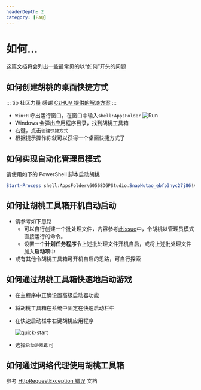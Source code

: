 ```yaml
---
headerDepth: 2
category: [FAQ]
---
```


# 如何...

这篇文档将会列出一些最常见的以“如何”开头的问题

## 如何创建胡桃的桌面快捷方式
::: tip 社区力量
感谢 [CzHUV 提供的解决方案](https://github.com/DGP-Studio/Snap.Hutao.Docs/issues/12)
:::
- `Win+R` 呼出运行窗口，在窗口中输入`shell:AppsFolder`
  ![Run](https://img.alicdn.com/imgextra/i3/1797064093/O1CN01Jj8c6i1g6du728e5A_!!1797064093.png)
- Windows 会弹出应用程序目录，找到胡桃工具箱
- 右键，点击`创建快捷方式`
- 根据提示操作你就可以获得一个桌面快捷方式了

## 如何实现自动化管理员模式

请使用如下的 PowerShell 脚本启动胡桃
```PowerShell
Start-Process shell:AppsFolder\60568DGPStudio.SnapHutao_ebfp3nyc27j86!App -verb runas
```

## 如何让胡桃工具箱开机自动启动

- 请参考如下思路
    - 可以自行创建一个批处理文件，内容参考[此issue](https://github.com/DGP-Studio/Snap.Hutao/issues/184)中，令胡桃以管理员模式直接运行的命令。
    - 设置一个**计划任务程序**令上述批处理文件开机自启，或将上述批处理文件加入**启动项**中
- 或有其他令胡桃工具箱可开机自启的思路，可自行探索

## 如何通过胡桃工具箱快速地启动游戏

- 在主程序中正确设置高级启动器功能
- 将胡桃工具箱在系统中固定在快速启动栏中
- 在快速启动栏中右键胡桃应用程序

  ![quick-start](https://img.alicdn.com/imgextra/i3/1797064093/O1CN01Uu8QzN1g6du6MRp8h_!!1797064093.png)
- 选择`启动游戏`即可

## 如何通过网络代理使用胡桃工具箱

参考 [HttpRequestException 错误](exceptions.html#httprequestexception) 文档